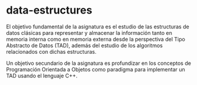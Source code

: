 # data-estructures

El objetivo fundamental de la asignatura es el estudio de las estructuras de datos clásicas para representar y almacenar la información tanto en memoria interna como en memoria externa desde la perspectiva del Tipo Abstracto de Datos (TAD), además del estudio de los algoritmos relacionados con dichas estructuras.

Un objetivo secundario de la asignatura es profundizar en los conceptos de Programación Orientada a Objetos como paradigma para implementar un TAD usando el lenguaje C++.
